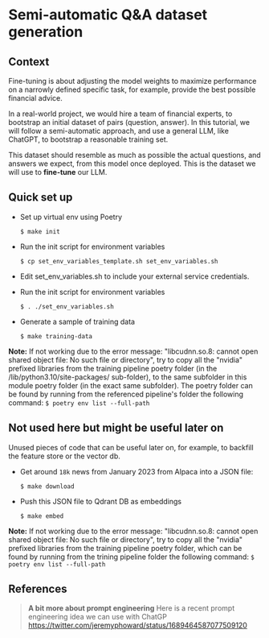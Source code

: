 # Semi-automatic Q&A dataset generation

## Context

Fine-tuning is about adjusting the model weights to maximize performance on a narrowly defined specific task, for example, provide the best possible financial advice.

In a real-world project, we would hire a team of financial experts, to bootstrap an initial dataset of pairs (question, answer). In this tutorial, we will follow a semi-automatic approach, and use a general LLM, like ChatGPT, to bootstrap a reasonable training set.

This dataset should resemble as much as possible the actual questions, and answers we expect, from this model once deployed. This is the dataset we will use to **fine-tune** our LLM.


## Quick set up

* Set up virtual env using Poetry
    ```
    $ make init
    ```

* Run the init script for environment variables
    ```
    $ cp set_env_variables_template.sh set_env_variables.sh
    ```

* Edit set_env_variables.sh to include your external service credentials.
    
* Run the init script for environment variables
    ```
    $ . ./set_env_variables.sh
    ```

* Generate a sample of training data
    ```
    $ make training-data
    ```
**Note:** If not working due to the error message: "libcudnn.so.8: cannot open shared object file: No such file or directory", try to copy all the "nvidia" prefixed libraries from the training pipeline poetry folder (in the /lib/python3.10/site-packages/ sub-folder), to the same subfolder in this module poetry folder (in the exact same subfolder). The poetry folder can be found by running from the referenced pipeline's folder the following command:
    ```
    $ poetry env list --full-path
    ``` 

## Not used here but might be useful later on

Unused pieces of code that can be useful later on, for example, to backfill the feature store
or the vector db.

* Get around `18k` news from January 2023 from Alpaca into a JSON file:
    ```
    $ make download
    ```

* Push this JSON file to Qdrant DB as embeddings
    ```
    $ make embed
    ```
**Note:** If not working due to the error message: "libcudnn.so.8: cannot open shared object file: No such file or directory", try to copy all the "nvidia" prefixed libraries from the training pipeline poetry folder, which can be found by running from the trining pipeline folder the following command:
    ```
    $ poetry env list --full-path
    ``` 

## References
> **A bit more about prompt engineering**
> Here is a recent prompt engineering idea we can use with ChatGP
> https://twitter.com/jeremyphoward/status/1689464587077509120

